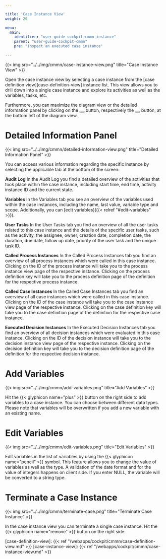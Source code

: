 ```yaml
---

title: 'Case Instance View'
weight: 20

menu:
  main:
    identifier: "user-guide-cockpit-cmmn-instance"
    parent: "user-guide-cockpit-cmmn"
    pre: "Inspect an executed case instance"

---
```


{{< img src="../../img/cmmn/case-instance-view.png" title="Case Instance View" >}}

Open the case instance view by selecting a case instance from the [case definition view][case-definition-view] instance list. This view allows you to drill down into a single case instance and explore its activities as well as the variables, tasks, etc.

Furthermore, you can maximize the diagram view or the detailed information panel by clicking on the <button class="btn btn-xs"><i class="glyphicon glyphicon-resize-full"></i></button> button, respectively the <button class="btn btn-xs"><i class="glyphicon glyphicon-menu-up"></i></button> button, at the bottom left of the diagram view.

# Detailed Information Panel

{{< img src="../../img/cmmn/detailed-information-view.png" title="Detailed Information Panel" >}}

You can access various information regarding the specific instance by selecting the applicable tab at the bottom of the screen:

**Audit Log**
In the Audit Log you find a detailed overview of the activities that took place within the case instance, including start time, end time, activity instance ID and the current state.

**Variables**
In the Variables tab you see an overview of the variables used within the case instances, including the name, last value, variable type and scope. Additionally, you can [edit variables]({{< relref "#edit-variables" >}}).

**User Tasks**
In the User Tasks tab you find an overview of all the user tasks related to this case instance and the details of the specific user tasks, such as the activity, the assignee, owner, creation date, completion date, the duration, due date, follow up date, priority of the user task and the unique task ID.

**Called Process Instances**
In the Called Process Instances tab you find an overview of all process instances which were called in this case instance. Clicking on the ID of the process instance will take you to the process instance view page of the respective instance. Clicking on the process definition key will take you to the process definition page of the definition for the respective process instance.

**Called Case Instances**
In the Called Case Instances tab you find an overview of all case instances which were called in this case instance. Clicking on the ID of the case instance will take you to the case instance view page of the respective instance. Clicking on the case definition key will take you to the case definition page of the definition for the respective case instance.

**Executed Decision Instances**
In the Executed Decision Instances tab you find an overview of all decision instances which were evaluated in this case instance. Clicking on the ID of the decision instance will take you to the decision instance view page of the respective instance. Clicking on the decision definition key will take you to the decision definition page of the definition for the respective decision instance.

# Add Variables

{{< img src="../../img/cmmn/add-variables.png" title="Add Variables" >}}

Hit the {{< glyphicon name="plus" >}} button on the right side to add variables to a case instance. You can choose between different data types. Please note that variables will be overwritten if you add a new variable with an existing name.


# Edit Variables

{{< img src="../../img/cmmn/edit-variables.png" title="Edit Variables" >}}

Edit variables in the list of variables by using the {{< glyphicon name="pencil" >}} symbol. This feature allows you to change the value of variables as well as the type. A validation of the date format and for the value of integers happens on client side. If you enter NULL, the variable will be converted to a string type.


# Terminate a Case Instance

{{< img src="../../img/cmmn/terminate-case.png" title="Terminate Case Instance" >}}

In the case instance view you can terminate a single case instance. Hit the {{< glyphicon name="remove" >}} button on the right side.


[case-definition-view]: {{< ref "/webapps/cockpit/cmmn/case-definition-view.md" >}}
[case-instance-view]: {{< ref "/webapps/cockpit/cmmn/case-instance-view.md" >}}
